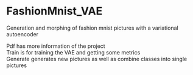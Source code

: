 # FashionMnist_VAE
Generation and morphing of fashion mnist pictures with a variational autoencoder

Pdf has more information of the project \
Train is for training the VAE and getting some metrics \
Generate generates new pictures as well as combine classes into single pictures
